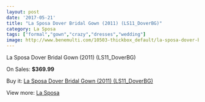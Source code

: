 ```yaml
---
layout: post
date: '2017-05-21'
title: "La Sposa Dover Bridal Gown (2011) (LS11_DoverBG)"
category: La Sposa
tags: ["formal","gown","crazy","dresses","wedding"]
image: http://www.benemulti.com/10503-thickbox_default/la-sposa-dover-bridal-gown-2011-ls11doverbg.jpg
---
```

La Sposa Dover Bridal Gown (2011) (LS11_DoverBG)

On Sales: **$369.99**
<a href="https://www.benemulti.com/en/la-sposa/3943-la-sposa-dover-bridal-gown-2011-ls11doverbg.html"><amp-img layout="responsive" width="600" height="600" src="//www.benemulti.com/10503-thickbox_default/la-sposa-dover-bridal-gown-2011-ls11doverbg.jpg" alt="La Sposa Dover Bridal Gown (2011) (LS11_DoverBG) 0" /></a>
<a href="https://www.benemulti.com/en/la-sposa/3943-la-sposa-dover-bridal-gown-2011-ls11doverbg.html"><amp-img layout="responsive" width="600" height="600" src="//www.benemulti.com/10505-thickbox_default/la-sposa-dover-bridal-gown-2011-ls11doverbg.jpg" alt="La Sposa Dover Bridal Gown (2011) (LS11_DoverBG) 1" /></a>
<a href="https://www.benemulti.com/en/la-sposa/3943-la-sposa-dover-bridal-gown-2011-ls11doverbg.html"><amp-img layout="responsive" width="600" height="600" src="//www.benemulti.com/10504-thickbox_default/la-sposa-dover-bridal-gown-2011-ls11doverbg.jpg" alt="La Sposa Dover Bridal Gown (2011) (LS11_DoverBG) 2" /></a>

Buy it: [La Sposa Dover Bridal Gown (2011) (LS11_DoverBG)](https://www.benemulti.com/en/la-sposa/3943-la-sposa-dover-bridal-gown-2011-ls11doverbg.html "La Sposa Dover Bridal Gown (2011) (LS11_DoverBG)")

View more: [La Sposa](https://www.benemulti.com/en/38-la-sposa "La Sposa")